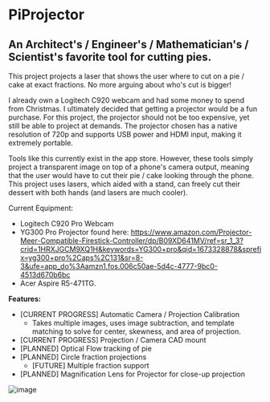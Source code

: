 # PiProjector
## An Architect's / Engineer's / Mathematician's / Scientist's favorite tool for cutting pies.

This project projects a laser that shows the user where to cut on a pie / cake at exact fractions. No more arguing about who's cut is bigger!

I already own a Logitech C920 webcam and had some money to spend from Christmas. I ultimately decided that getting a projector would be a fun purchase. For this project, the projector should not be too expensive, yet still be able to project at demands. The projector chosen has a native resolution of 720p and supports USB power and HDMI input, making it extremely portable.

Tools like this currently exist in the app store. However, these tools simply project a transparent image on top of a phone's camera output, meaning that the user would have to cut their pie / cake looking through the phone. This project uses lasers, which aided with a stand, can freely cut their dessert with both hands (and lasers are much cooler).

Current Equipment:

- Logitech C920 Pro Webcam
- YG300 Pro Projector found here: https://www.amazon.com/Projector-Meer-Compatible-Firestick-Controller/dp/B09XD641MV/ref=sr_1_3?crid=1HRXJGCM9XQ1H&keywords=YG300+pro&qid=1673328878&sprefix=yg300+pro%2Caps%2C131&sr=8-3&ufe=app_do%3Aamzn1.fos.006c50ae-5d4c-4777-9bc0-4513d670b6bc
- Acer Aspire R5-471TG.

**Features:**
- [CURRENT PROGRESS] Automatic Camera / Projection Calibration
  - Takes multiple images, uses image subtraction, and template matching to solve for center, skewness, and area of projection.
- [CURRENT PROGRESS] Projection / Camera CAD mount
- [PLANNED] Optical Flow tracking of pie
- [PLANNED] Circle fraction projections
  - [FUTURE] Multiple fraction support
- [PLANNED] Magnification Lens for Projector for close-up projection

![image](https://user-images.githubusercontent.com/65744075/211457048-6a421419-286a-4573-a0d7-261faccb217f.png)
